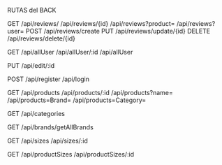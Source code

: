 

RUTAS del BACK

<!-- Reviews -->
GET
/api/reviews/
/api/reviews/{id}
/api/reviews?product=
/api/reviews?user=
POST
/api/reviews/create
PUT
/api/reviews/update/{id}
DELETE
/api/reviews/delete/{id}

<!-- Users-->
GET
/api/allUser
/api/allUser/:id
/api/allUser

PUT
/api/edit/:id

POST
/api/register
/api/login

<!-- Products -->
GET
/api/products
/api/products/:id
/api/products?name=
/api/products=Brand=
/api/products=Category=

<!-- Categories -->
GET
/api/categories

<!-- Brands -->
GET
/api/brands/getAllBrands

<!-- Sizes -->
GET
/api/sizes
/api/sizes/:id

<!-- ProductSizes -->
GET
/api/productSizes
/api/productSizes/:id
